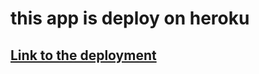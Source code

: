 # this app is deploy on heroku

<h2><a href="https://php-web-app-49aa94bc040d.herokuapp.com/index.php">Link to the deployment</a><h2>
